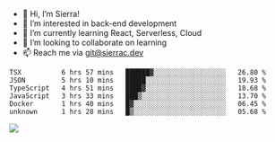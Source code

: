 - 👋 Hi, I’m Sierra!
- 👀 I’m interested in back-end development
- 🌱 I’m currently learning React, Serverless, Cloud
- 💞️ I’m looking to collaborate on learning
- 📫 Reach me via git@sierrac.dev

<!--START_SECTION:waka-->

```text
TSX          6 hrs 57 mins   ██████▓░░░░░░░░░░░░░░░░░░   26.80 %
JSON         5 hrs 10 mins   █████░░░░░░░░░░░░░░░░░░░░   19.93 %
TypeScript   4 hrs 51 mins   ████▓░░░░░░░░░░░░░░░░░░░░   18.68 %
JavaScript   3 hrs 33 mins   ███▒░░░░░░░░░░░░░░░░░░░░░   13.70 %
Docker       1 hrs 40 mins   █▓░░░░░░░░░░░░░░░░░░░░░░░   06.45 %
unknown      1 hrs 28 mins   █▒░░░░░░░░░░░░░░░░░░░░░░░   05.68 %
```

<!--END_SECTION:waka-->


![](https://hit.yhype.me/github/profile?user_id=7351311)
